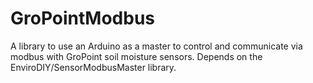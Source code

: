 # GroPointModbus<!-- {#mainpage} -->

A library to use an Arduino as a master to control and communicate via modbus with GroPoint soil moisture sensors. Depends on the EnviroDIY/SensorModbusMaster library.
